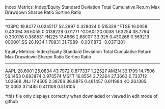Index Metrics:
Index/Equity      Standard Deviation    Total Cumulative Return    Max Drawdown    Sharpe Ratio    Sortino Ratio
--------------  --------------------  -------------------------  --------------  --------------  ---------------
^GSPC                       19.8477                  0.0245117       52.2997       0.428024         0.515329
^FTSE                       16.0058                  0.43094         36.6055       0.0139228        0.01771
^GDAXI                      20.0038                  1.63254         38.7794       0.300176         0.388531
^N225                       17.4666                  2.68007         33.925        0.430266         0.569219
000001.SS                   20.1934                  1.70831         31.7989      -0.0311873       -0.0371381

Equity Metrics:
Index/Equity      Standard Deviation    Total Cumulative Return    Max Drawdown    Sharpe Ratio    Sortino Ratio
--------------  --------------------  -------------------------  --------------  --------------  ---------------
AAPL                        28.6001                   25.0834        43.7972        0.877337         1.22527
AMZN                        33.1799                   14.7506        56.1453        0.683874         0.976574
MSFT                        16.8554                    2.72364       27.3663        0.733712         1.02569
JNJ                         17.4505                    2.38766       36.9875        0.461457         0.611964
KO                          26.1395                   12.0063        37.1485        0.411108         0.518105


*this file only displays correctly when downladed or viewed in edit mode of github

